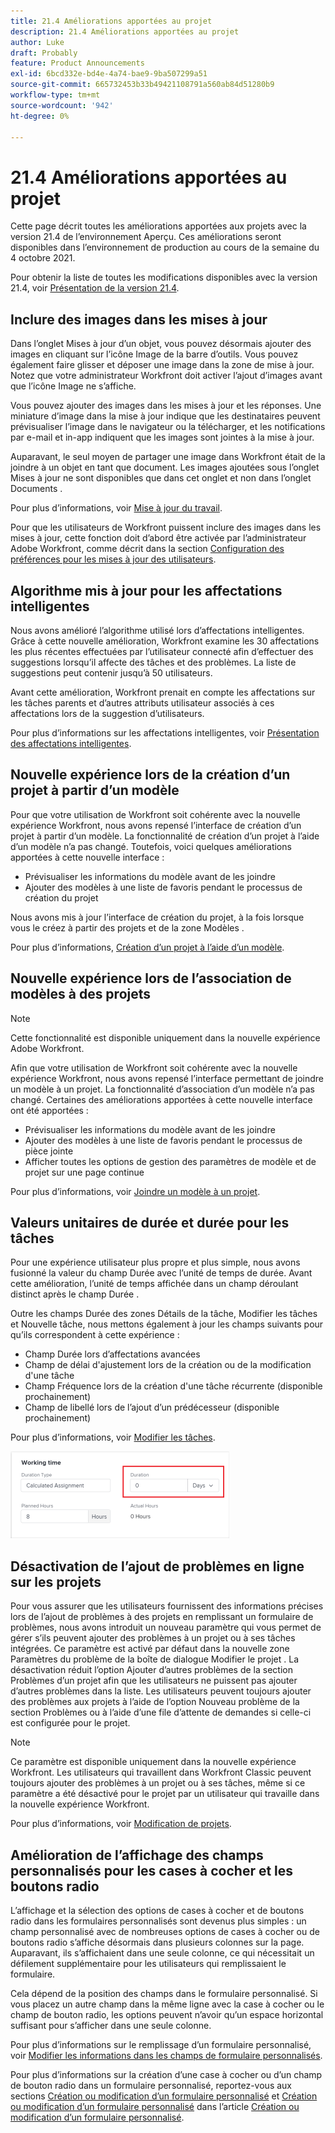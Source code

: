 ```yaml
---
title: 21.4 Améliorations apportées au projet
description: 21.4 Améliorations apportées au projet
author: Luke
draft: Probably
feature: Product Announcements
exl-id: 6bcd332e-bd4e-4a74-bae9-9ba507299a51
source-git-commit: 665732453b33b49421108791a560ab84d51280b9
workflow-type: tm+mt
source-wordcount: '942'
ht-degree: 0%

---
```


# 21.4 Améliorations apportées au projet

Cette page décrit toutes les améliorations apportées aux projets avec la version 21.4 de l’environnement Aperçu. Ces améliorations seront disponibles dans l’environnement de production au cours de la semaine du 4 octobre 2021.

Pour obtenir la liste de toutes les modifications disponibles avec la version 21.4, voir [Présentation de la version 21.4](../../../product-announcements/product-releases/21.4-release-activity/21.4-release-overview.md).

## Inclure des images dans les mises à jour

Dans l’onglet Mises à jour d’un objet, vous pouvez désormais ajouter des images en cliquant sur l’icône Image de la barre d’outils. Vous pouvez également faire glisser et déposer une image dans la zone de mise à jour. Notez que votre administrateur Workfront doit activer l’ajout d’images avant que l’icône Image ne s’affiche.

Vous pouvez ajouter des images dans les mises à jour et les réponses. Une miniature d’image dans la mise à jour indique que les destinataires peuvent prévisualiser l’image dans le navigateur ou la télécharger, et les notifications par e-mail et in-app indiquent que les images sont jointes à la mise à jour.

Auparavant, le seul moyen de partager une image dans Workfront était de la joindre à un objet en tant que document. Les images ajoutées sous l’onglet Mises à jour ne sont disponibles que dans cet onglet et non dans l’onglet Documents .

Pour plus d’informations, voir [Mise à jour du travail](../../../workfront-basics/updating-work-items-and-viewing-updates/update-work.md).

Pour que les utilisateurs de Workfront puissent inclure des images dans les mises à jour, cette fonction doit d’abord être activée par l’administrateur Adobe Workfront, comme décrit dans la section [Configuration des préférences pour les mises à jour des utilisateurs](../../../administration-and-setup/set-up-workfront/system-tracked-update-feeds/configure-preferences-user-updates.md).

## Algorithme mis à jour pour les affectations intelligentes

Nous avons amélioré l’algorithme utilisé lors d’affectations intelligentes. Grâce à cette nouvelle amélioration, Workfront examine les 30 affectations les plus récentes effectuées par l’utilisateur connecté afin d’effectuer des suggestions lorsqu’il affecte des tâches et des problèmes. La liste de suggestions peut contenir jusqu’à 50 utilisateurs.

Avant cette amélioration, Workfront prenait en compte les affectations sur les tâches parents et d’autres attributs utilisateur associés à ces affectations lors de la suggestion d’utilisateurs.

Pour plus d’informations sur les affectations intelligentes, voir [Présentation des affectations intelligentes](../../../manage-work/tasks/assign-tasks/smart-assignments.md).

## Nouvelle expérience lors de la création d’un projet à partir d’un modèle

Pour que votre utilisation de Workfront soit cohérente avec la nouvelle expérience Workfront, nous avons repensé l’interface de création d’un projet à partir d’un modèle. La fonctionnalité de création d’un projet à l’aide d’un modèle n’a pas changé. Toutefois, voici quelques améliorations apportées à cette nouvelle interface :

* Prévisualiser les informations du modèle avant de les joindre
* Ajouter des modèles à une liste de favoris pendant le processus de création du projet

Nous avons mis à jour l’interface de création du projet, à la fois lorsque vous le créez à partir des projets et de la zone Modèles .

Pour plus d’informations, [Création d’un projet à l’aide d’un modèle](../../../manage-work/projects/create-projects/create-project-from-template.md).

## Nouvelle expérience lors de l’association de modèles à des projets

>[!NOTE]
>
>Cette fonctionnalité est disponible uniquement dans la nouvelle expérience Adobe Workfront.

Afin que votre utilisation de Workfront soit cohérente avec la nouvelle expérience Workfront, nous avons repensé l’interface permettant de joindre un modèle à un projet. La fonctionnalité d’association d’un modèle n’a pas changé. Certaines des améliorations apportées à cette nouvelle interface ont été apportées :

* Prévisualiser les informations du modèle avant de les joindre
* Ajouter des modèles à une liste de favoris pendant le processus de pièce jointe
* Afficher toutes les options de gestion des paramètres de modèle et de projet sur une page continue

Pour plus d’informations, voir [Joindre un modèle à un projet](../../../manage-work/projects/create-and-manage-templates/attach-template-to-project.md).

## Valeurs unitaires de durée et durée pour les tâches

Pour une expérience utilisateur plus propre et plus simple, nous avons fusionné la valeur du champ Durée avec l’unité de temps de durée. Avant cette amélioration, l’unité de temps affichée dans un champ déroulant distinct après le champ Durée .

Outre les champs Durée des zones Détails de la tâche, Modifier les tâches et Nouvelle tâche, nous mettons également à jour les champs suivants pour qu’ils correspondent à cette expérience :

* Champ Durée lors d’affectations avancées
* Champ de délai d&#39;ajustement lors de la création ou de la modification d&#39;une tâche
* Champ Fréquence lors de la création d&#39;une tâche récurrente (disponible prochainement)
* Champ de libellé lors de l’ajout d’un prédécesseur (disponible prochainement)

Pour plus d’informations, voir [Modifier les tâches](../../../manage-work/tasks/manage-tasks/edit-tasks.md).

![](assets/duration-combined-field-350x139.png)

## Désactivation de l’ajout de problèmes en ligne sur les projets

Pour vous assurer que les utilisateurs fournissent des informations précises lors de l’ajout de problèmes à des projets en remplissant un formulaire de problèmes, nous avons introduit un nouveau paramètre qui vous permet de gérer s’ils peuvent ajouter des problèmes à un projet ou à ses tâches intégrées. Ce paramètre est activé par défaut dans la nouvelle zone Paramètres du problème de la boîte de dialogue Modifier le projet . La désactivation réduit l’option Ajouter d’autres problèmes de la section Problèmes d’un projet afin que les utilisateurs ne puissent pas ajouter d’autres problèmes dans la liste. Les utilisateurs peuvent toujours ajouter des problèmes aux projets à l’aide de l’option Nouveau problème de la section Problèmes ou à l’aide d’une file d’attente de demandes si celle-ci est configurée pour le projet.

>[!NOTE]
>
>Ce paramètre est disponible uniquement dans la nouvelle expérience Workfront. Les utilisateurs qui travaillent dans Workfront Classic peuvent toujours ajouter des problèmes à un projet ou à ses tâches, même si ce paramètre a été désactivé pour le projet par un utilisateur qui travaille dans la nouvelle expérience Workfront.

Pour plus d’informations, voir [Modification de projets](../../../manage-work/projects/manage-projects/edit-projects.md).

## Amélioration de l’affichage des champs personnalisés pour les cases à cocher et les boutons radio

L’affichage et la sélection des options de cases à cocher et de boutons radio dans les formulaires personnalisés sont devenus plus simples : un champ personnalisé avec de nombreuses options de cases à cocher ou de boutons radio s’affiche désormais dans plusieurs colonnes sur la page. Auparavant, ils s’affichaient dans une seule colonne, ce qui nécessitait un défilement supplémentaire pour les utilisateurs qui remplissaient le formulaire.

Cela dépend de la position des champs dans le formulaire personnalisé. Si vous placez un autre champ dans la même ligne avec la case à cocher ou le champ de bouton radio, les options peuvent n’avoir qu’un espace horizontal suffisant pour s’afficher dans une seule colonne.

Pour plus d’informations sur le remplissage d’un formulaire personnalisé, voir [Modifier les informations dans les champs de formulaire personnalisés](../../../workfront-basics/work-with-custom-forms/edit-custom-forms.md).

Pour plus d’informations sur la création d’une case à cocher ou d’un champ de bouton radio dans un formulaire personnalisé, reportez-vous aux sections [Création ou modification d’un formulaire personnalisé](../../../administration-and-setup/customize-workfront/create-manage-custom-forms/create-or-edit-a-custom-form.md#create) et [Création ou modification d’un formulaire personnalisé](../../../administration-and-setup/customize-workfront/create-manage-custom-forms/create-or-edit-a-custom-form.md#configur) dans l’article [Création ou modification d’un formulaire personnalisé](../../../administration-and-setup/customize-workfront/create-manage-custom-forms/create-or-edit-a-custom-form.md).

